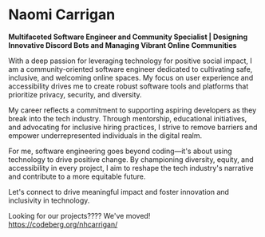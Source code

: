# Naomi Carrigan

**Multifaceted Software Engineer and Community Specialist | Designing Innovative Discord Bots and Managing Vibrant Online Communities**

With a deep passion for leveraging technology for positive social impact, I am a community-oriented software engineer dedicated to cultivating safe, inclusive, and welcoming online spaces. My focus on user experience and accessibility drives me to create robust software tools and platforms that prioritize privacy, security, and diversity.

My career reflects a commitment to supporting aspiring developers as they break into the tech industry. Through mentorship, educational initiatives, and advocating for inclusive hiring practices, I strive to remove barriers and empower underrepresented individuals in the digital realm.

For me, software engineering goes beyond coding—it's about using technology to drive positive change. By championing diversity, equity, and accessibility in every project, I aim to reshape the tech industry's narrative and contribute to a more equitable future.

Let's connect to drive meaningful impact and foster innovation and inclusivity in technology.

Looking for our projects???? We've moved! https://codeberg.org/nhcarrigan/
